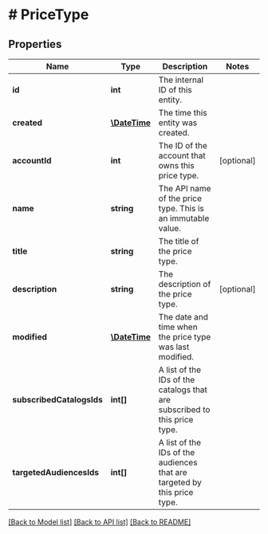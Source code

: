 # # PriceType

## Properties

Name | Type | Description | Notes
------------ | ------------- | ------------- | -------------
**id** | **int** | The internal ID of this entity. | 
**created** | [**\DateTime**](\DateTime.md) | The time this entity was created. | 
**accountId** | **int** | The ID of the account that owns this price type. | [optional] 
**name** | **string** | The API name of the price type. This is an immutable value. | 
**title** | **string** | The title of the price type. | 
**description** | **string** | The description of the price type. | [optional] 
**modified** | [**\DateTime**](\DateTime.md) | The date and time when the price type was last modified. | 
**subscribedCatalogsIds** | **int[]** | A list of the IDs of the catalogs that are subscribed to this price type. | 
**targetedAudiencesIds** | **int[]** | A list of the IDs of the audiences that are targeted by this price type. | 

[[Back to Model list]](../../README.md#documentation-for-models) [[Back to API list]](../../README.md#documentation-for-api-endpoints) [[Back to README]](../../README.md)


